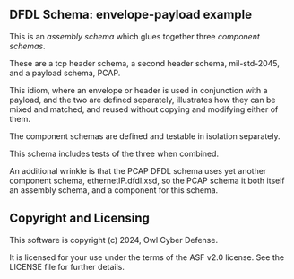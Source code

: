 ## DFDL Schema: envelope-payload example

This is an _assembly schema_ which glues together three _component schemas_. 

These are a tcp header schema, a second header schema, mil-std-2045, and a payload schema, PCAP. 

This idiom, where an envelope or header is used in conjunction with a payload, and the two are defined separately, 
illustrates how they can be mixed and matched, and reused without copying and modifying either of them. 

The component schemas are defined and testable in isolation separately. 

This schema includes tests of the three when combined. 

An additional wrinkle is that the PCAP DFDL schema uses yet another component schema, ethernetIP.dfdl.xsd, so the PCAP 
schema it both itself an assembly schema, and a component for this schema. 


## Copyright and Licensing

This software is copyright (c) 2024, Owl Cyber Defense.

It is licensed for your use under the terms of the ASF v2.0 license. See the LICENSE file 
for further details.
